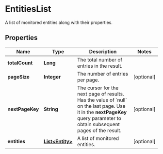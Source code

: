 

# EntitiesList

A list of monitored entities along with their properties.

## Properties

| Name | Type | Description | Notes |
|------------ | ------------- | ------------- | -------------|
|**totalCount** | **Long** | The total number of entries in the result. |  |
|**pageSize** | **Integer** | The number of entries per page. |  [optional] |
|**nextPageKey** | **String** | The cursor for the next page of results. Has the value of &#x60;null&#x60; on the last page.   Use it in the **nextPageKey** query parameter to obtain subsequent pages of the result. |  [optional] |
|**entities** | [**List&lt;Entity&gt;**](Entity.md) | A list of monitored entities. |  [optional] |



